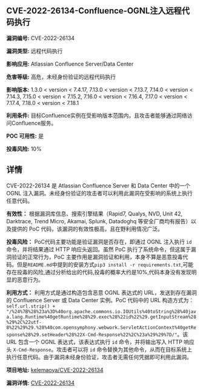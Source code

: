 ## CVE-2022-26134-Confluence-OGNL注入远程代码执行

**漏洞编号:** CVE-2022-26134

**漏洞类型:** 远程代码执行

**影响应用:** Atlassian Confluence Server/Data Center

**危害等级:** 高危，未经身份验证的远程代码执行

**影响版本:** 1.3.0 < version < 7.4.17, 7.13.0 < version < 7.13.7, 7.14.0 < version < 7.14.3, 7.15.0 < version < 7.15.2, 7.16.0 < version < 7.16.4, 7.17.0 < version < 7.17.4, 7.18.0 < version < 7.18.1

**利用条件:** 目标Confluence实例在受影响版本范围内，且攻击者能够通过网络访问Confluence服务。

**POC 可用性:** 是

**投毒风险:** 10%

## 详情

CVE-2022-26134 是 Atlassian Confluence Server 和 Data Center 中的一个 OGNL 注入漏洞。未经身份验证的攻击者可以利用此漏洞在受影响的系统上执行任意代码。

**有效性：**
根据漏洞库信息、搜索引擎结果（Rapid7, Qualys, NVD, Unit 42, Darktrace, Trend Micro, Akamai, Splunk, Datadoghq 等安全厂商均有报告）以及提供的 PoC 代码，该漏洞的有效性极高，且在野利用情况广泛。

**投毒风险：**
PoC代码主要功能是验证漏洞是否存在，即通过 OGNL 注入执行 `id` 命令，并将结果通过 HTTP 响应头返回。虽然 PoC 执行了系统命令，但这属于漏洞验证的正常行为，PoC 主要作用是漏洞验证和利用，本身不算是恶意投毒代码。但是`README.md`中提到的安装方式`pip3 install -r requirements.txt`,可能存在投毒的风险,通过分析给出的代码,投毒的概率大约是10%,代码本身没有发现明显的恶意行为。

**利用方式：**
利用方式是通过构造包含恶意 OGNL 表达式的 URL，发送到存在漏洞的 Confluence Server 或 Data Center 实例。PoC 代码中的 URL 构造方式为：`self.url.strip() + "/%24%7B%28%23a%3D%40org.apache.commons.io.IOUtils%40toString%28%40java.lang.Runtime%40getRuntime%28%29.exec%28%22id%22%29.getInputStream%28%29%2C%22utf-8%22%29%29.%28%40com.opensymphony.webwork.ServletActionContext%40getResponse%28%29.setHeader%28%22X-Cmd-Response%22%2C%23a%29%29%7D/"`。该 URL 包含一个 OGNL 表达式，该表达式执行 `id` 命令，并将输出写入 HTTP 响应头 `X-Cmd-Response`。攻击者可以将 `id` 命令替换为其他命令，从而在目标系统上执行任意代码。由于漏洞未经身份验证，攻击者无需任何凭据即可利用此漏洞。

**项目地址:** [kelemaoya/CVE-2022-26134](https://github.com/kelemaoya/CVE-2022-26134)

**漏洞详情:** [CVE-2022-26134](https://nvd.nist.gov/vuln/detail/CVE-2022-26134)